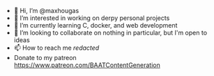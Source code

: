 - 👋 Hi, I’m @maxhougas
- 👀 I’m interested in working on derpy personal projects
- 🌱 I’m currently learning C, docker, and web development
- 💞️ I’m looking to collaborate on nothing in particular, but I'm open to ideas
- 📫 How to reach me *redacted*
- Donate to my patreon https://www.patreon.com/BAATContentGeneration

<!---
maxhougas/maxhougas is a ✨ special ✨ repository because its `README.md` (this file) appears on your GitHub profile.
You can click the Preview link to take a look at your changes.
--->
